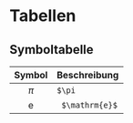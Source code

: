  # Tabellen

 ## Symboltabelle
 |Symbol  |Beschreibung |
 |:-:    |------------ |
 |$\pi$   |  `$\pi`     |
 |$\mathrm{e}$  |  ` $\mathrm{e}$`|


